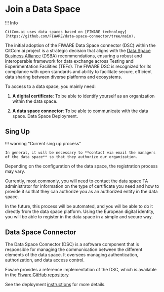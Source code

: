 # Join a Data Space

!!! Info

    CitCom.ai uses data spaces based on [FIWARE technology](https://github.com/FIWARE/data-space-connector/tree/main).

The initial adoption of the FIWARE Data Space connector (DSC) within the CitCom.ai project is a strategic decision that aligns with the [Data Space Business Alliance](https://data-spaces-business-alliance.eu/) (DSBA) recommendations, ensuring a robust and interoperable framework for data exchange across Testing and Experimentation Facilities (TEFs). The FIWARE DSC is recognized for its compliance with open standards and ability to facilitate secure, efficient data sharing between diverse platforms and ecosystems.

To access to a data space, you mainly need: 

1. **A digital certificate**: To be able to identify yourself as an organization within the data space. 

2. **A data space connector**: To be able to communicate with the data space. 
Data Space Deployment. 

## Sing Up

!!! warning "Current sing up process"

    In general, it will be necessary to **contact via email the managers of the data space** so that they authorize our organization.

Depending on the configuration of the data space, the registration process may vary.  

Currently, most commonly, you will need to contact the data space TA administrator for information on the type of certificate you need and how to provide it so that they can authorize you as an authorized entity in the data space. 

In the future, this process will be automated, and you will be able to do it directly from the data space platform. Using the European digital identity, you will be able to register in the data space in a simple and secure way. 

## Data Space Connector

The Data Space Connector (DSC) is a software component that is responsible for managing the communication between the different elements of the data space. It oversees managing authentication, authorization, and data access control.

Fiware provides a reference implementation of the DSC, which is available in the [Fiware GitHub repository](https://github.com/FIWARE/data-space-connector/tree/main)

See the deployment [instructions](deployment.md) for more details.